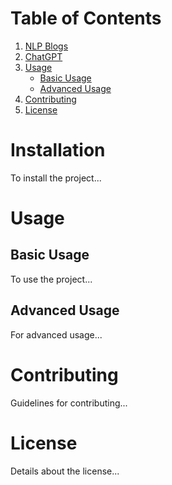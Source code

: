 # Table of Contents

1. [NLP Blogs](000Blogs.md#introduction)
2. [ChatGPT](#Intro)
3. [Usage](#usage)
    - [Basic Usage](#basic-usage)
    - [Advanced Usage](#advanced-usage)
4. [Contributing](#contributing)
5. [License](#license)

# Installation
To install the project...

# Usage

## Basic Usage
To use the project...

## Advanced Usage
For advanced usage...

# Contributing
Guidelines for contributing...

# License
Details about the license...
